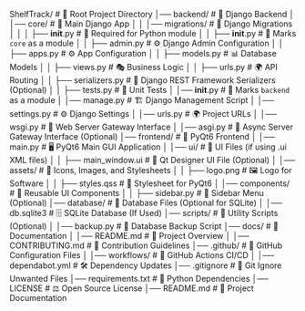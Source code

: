ShelfTrack/                     # 🌟 Root Project Directory
│── backend/                     # 📂 Django Backend
│   │── core/                     # 📂 Main Django App
│   │   │── migrations/           # 📂 Django Migrations
│   │   │   ├── __init__.py       # 📝 Required for Python module
│   │   ├── __init__.py           # 📝 Marks `core` as a module
│   │   ├── admin.py              # ⚙️ Django Admin Configuration
│   │   ├── apps.py               # ⚙️ App Configuration
│   │   ├── models.py             # 📊 Database Models
│   │   ├── views.py              # 🎭 Business Logic
│   │   ├── urls.py               # 🌍 API Routing
│   │   ├── serializers.py        # 🔗 Django REST Framework Serializers (Optional)
│   │   ├── tests.py              # 🧪 Unit Tests
│   │── __init__.py               # 📝 Marks `backend` as a module
│   │── manage.py                 # 🏗 Django Management Script
│   │── settings.py               # ⚙️ Django Settings
│   │── urls.py                   # 🌍 Project URLs
│   │── wsgi.py                   # 🚀 Web Server Gateway Interface
│   │── asgi.py                   # 🚀 Async Server Gateway Interface (Optional)
│── frontend/                     # 📂 PyQt6 Frontend
│   │── main.py                    # 🖥️ PyQt6 Main GUI Application
│   │── ui/                        # 📂 UI Files (if using .ui XML files)
│   │   ├── main_window.ui         # 🎨 Qt Designer UI File (Optional)
│   │── assets/                    # 🎨 Icons, Images, and Stylesheets
│   │   ├── logo.png               # 🖼 Logo for Software
│   │   ├── styles.qss             # 🎨 Stylesheet for PyQt6
│   │── components/                # 📂 Reusable UI Components
│   │   ├── sidebar.py             # 📜 Sidebar Menu (Optional)
│── database/                     # 📂 Database Files (Optional for SQLite)
│   │── db.sqlite3                 # 🗄 SQLite Database (If Used)
│── scripts/                      # 📂 Utility Scripts (Optional)
│   │── backup.py                  # 🔄 Database Backup Script
│── docs/                         # 📂 Documentation
│   │── README.md                  # 📖 Project Overview
│   │── CONTRIBUTING.md             # 🙌 Contribution Guidelines
│── .github/                       # 🤖 GitHub Configuration Files
│   │── workflows/                 # 🔄 GitHub Actions CI/CD
│   │── dependabot.yml              # 🛠 Dependency Updates
│── .gitignore                     # 🚫 Git Ignore Unwanted Files
│── requirements.txt               # 📜 Python Dependencies
│── LICENSE                        # ⚖️ Open Source License
│── README.md                      # 📖 Project Documentation
